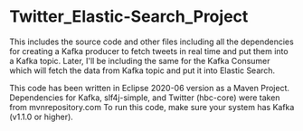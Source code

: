 # Twitter_Elastic-Search_Project
This includes the source code and other files including all the dependencies for creating a Kafka producer to fetch tweets in real time and put them into a Kafka topic. Later, I'll be including the same for the Kafka Consumer which will fetch the data from Kafka topic and put it into Elastic Search.

This code has been written in Eclipse 2020-06 version as a Maven Project.
Dependencies for Kafka, slf4j-simple, and Twitter (hbc-core) were taken from mvnrepository.com
To run this code, make sure your system has Kafka (v1.1.0 or higher).
